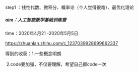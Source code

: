 step1 ：线性代数、微积分、概率论（个人觉得很难）、最优化理论

##### aim：人工智能数学基础训练营

time：2020年4月21 -2020年5月5日

https://zhuanlan.zhihu.com/c_1237039928699662337

得到的收获：1.一些概念明朗

​                       2.code要加强，不仅要理解，希望自己都code一次

